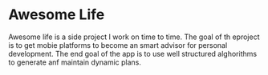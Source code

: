 Awesome Life
===========
Awesome life is a side project I work on time to time. 
The goal of th eproject is to get mobie platforms to become an smart advisor for personal development.
The end goal of the app is to use well structured alghorithms to generate anf maintain dynamic plans.
